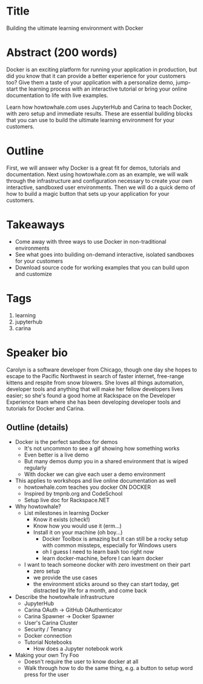 # Title
Building the ultimate learning environment with Docker

# Abstract (200 words)
Docker is an exciting platform for running your application in production, but
did you know that it can provide a better experience for your customers too? Give them
a taste of your application with a personalize demo,
jump-start the learning process with an interactive tutorial
or bring your online documentation to life with live examples.

Learn how howtowhale.com uses JupyterHub and Carina to teach Docker,
with zero setup and immediate results. These are essential building blocks that
you can use to build the ultimate learning environment for your customers.

# Outline
First, we will answer why Docker is a great fit for demos, tutorials and documentation.
Next using howtowhale.com as an example, we will walk through the infrastructure
and configuration necessary to create your own interactive, sandboxed user environments.
Then we will do a quick demo of how to build a magic button that sets up your
application for your customers.

# Takeaways
* Come away with three ways to use Docker in non-traditional environments
* See what goes into building on-demand interactive, isolated sandboxes for your customers
* Download source code for working examples that you can build upon and customize

# Tags
1. learning
2. jupyterhub
3. carina

# Speaker bio
Carolyn is a software developer from Chicago, though one day she hopes
to escape to the Pacific Northwest in search of faster internet, free-range kittens
and respite from snow blowers. She loves all things automation, developer tools
and anything that will make her fellow developers lives easier; so she's found a good home
at Rackspace on the Developer Experience team where she has been developing
developer tools and tutorials for Docker and Carina.


## Outline (details)
* Docker is the perfect sandbox for demos
  * It's not uncommon to see a gif showing how something works
  * Even better is a live demo
  * But many demos dump you in a shared environment that is wiped regularly
  * With docker we can give each user a demo environment
* This applies to workshops and live online documentation as well
  * howtowhale.com teaches you docker ON DOCKER
  * Inspired by tmpnb.org and CodeSchool
  * Setup live doc for Rackspace.NET
* Why howtowhale?
  * List milestones in learning Docker
    * Know it exists (check!)
    * Know how you would use it (erm...)
    * Install it on your machine (oh boy...)
      * Docker Toolbox is amazing but it can still be a rocky setup with common missteps, especially for Windows users
      * oh I guess I need to learn bash too right now
      * learn docker-machine, before I can learn docker
  * I want to teach someone docker with zero investment on their part
    * zero setup
    * we provide the use cases
    * the environment sticks around so they can start today, get distracted by life for a month, and come back
* Describe the howtowhale infrastructure
  * JupyterHub
  * Carina OAuth -> GitHub OAuthenticator
  * Carina Spawner -> Docker Spawner
  * User's Carina Cluster
  * Security / Tenancy
  * Docker connection
  * Tutorial Notebooks
    * How does a Jupyter notebook work
* Making your own Try Foo
  * Doesn't require the user to know docker at all
  * Walk through how to do the same thing, e.g. a button to setup word press for the user
